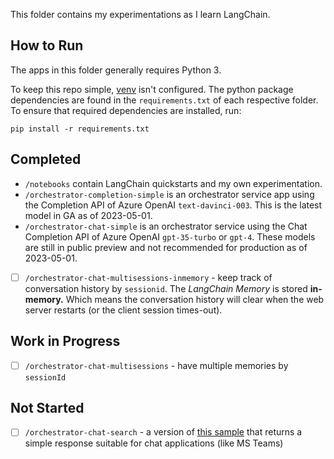 This folder contains my experimentations as I learn LangChain.

## How to Run
The apps in this folder generally requires Python 3.

To keep this repo simple, [venv](https://docs.python.org/3/library/venv.html) isn't configured.
The python package dependencies are found in the `requirements.txt` of each respective folder. To ensure that required dependencies are installed, run:
```
pip install -r requirements.txt
```

## Completed
- `/notebooks` contain LangChain quickstarts and my own experimentation.
- `/orchestrator-completion-simple` is an orchestrator service app using the Completion API of Azure OpenAI `text-davinci-003`. This is the latest model in GA as of 2023-05-01.
- `/orchestrator-chat-simple` is an orchestrator service using the Chat Completion API of Azure OpenAI `gpt-35-turbo` or `gpt-4`. These models are still in public preview and not recommended for production as of 2023-05-01.
- [ ] `/orchestrator-chat-multisessions-inmemory` - keep track of conversation history by `sessionid`. The _LangChain Memory_ is stored **in-memory.** Which means the conversation history will clear when the web server restarts (or the client session times-out).


## Work in Progress
- [ ] `/orchestrator-chat-multisessions` - have multiple memories by `sessionId`

## Not Started
- [ ] `/orchestrator-chat-search` - a version of [this sample](https://github.com/Azure-Samples/azure-search-openai-demo) that returns a simple response suitable for chat applications (like MS Teams)